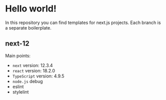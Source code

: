 # Hello world!

In this repository you can find templates for next.js projects.
Each branch is a separate boilerplate.

## next-12

Main points:
- `next` version: 12.3.4
- `react` version: 18.2.0
- `TypeScript` version: 4.9.5
- `node.js` debug
- eslint
- stylelint
